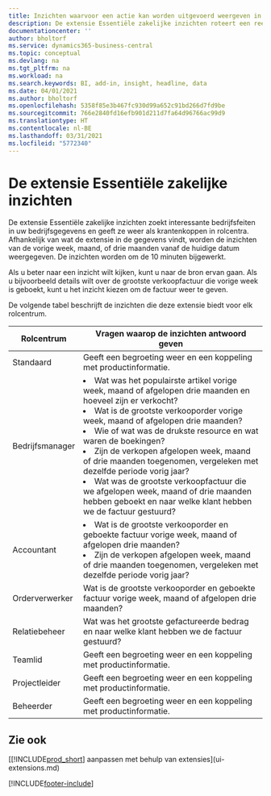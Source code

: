 ```yaml
---
title: Inzichten waarvoor een actie kan worden uitgevoerd weergeven in rolcentra | Microsoft Docs
description: De extensie Essentiële zakelijke inzichten roteert een reeks zakelijke inzichten in rolcentra.
documentationcenter: ''
author: bholtorf
ms.service: dynamics365-business-central
ms.topic: conceptual
ms.devlang: na
ms.tgt_pltfrm: na
ms.workload: na
ms.search.keywords: BI, add-in, insight, headline, data
ms.date: 04/01/2021
ms.author: bholtorf
ms.openlocfilehash: 5358f85e3b467fc930d99a652c91bd266d7fd9be
ms.sourcegitcommit: 766e2840fd16efb901d211d7fa64d96766ac99d9
ms.translationtype: HT
ms.contentlocale: nl-BE
ms.lasthandoff: 03/31/2021
ms.locfileid: "5772340"
---
```

# <a name="the-essential-business-insights-extension"></a>De extensie Essentiële zakelijke inzichten
De extensie Essentiële zakelijke inzichten zoekt interessante bedrijfsfeiten in uw bedrijfsgegevens en geeft ze weer als krantenkoppen in rolcentra. Afhankelijk van wat de extensie in de gegevens vindt, worden de inzichten van de vorige week, maand, of drie maanden vanaf de huidige datum weergegeven. De inzichten worden om de 10 minuten bijgewerkt.  

Als u beter naar een inzicht wilt kijken, kunt u naar de bron ervan gaan. Als u bijvoorbeeld details wilt over de grootste verkoopfactuur die vorige week is geboekt, kunt u het inzicht kiezen om de factuur weer te geven.

De volgende tabel beschrijft de inzichten die deze extensie biedt voor elk rolcentrum.

|Rolcentrum|Vragen waarop de inzichten antwoord geven|
|----|-----|
|Standaard|Geeft een begroeting weer en een koppeling met productinformatie.|
|Bedrijfsmanager|<li> Wat was het populairste artikel vorige week, maand of afgelopen drie maanden en hoeveel zijn er verkocht?<br><li> Wat is de grootste verkooporder vorige week, maand of afgelopen drie maanden?<br><li> Wie of wat was de drukste resource en wat waren de boekingen?<br><li> Zijn de verkopen afgelopen week, maand of drie maanden toegenomen, vergeleken met dezelfde periode vorig jaar?<br><li> Wat was de grootste verkoopfactuur die we afgelopen week, maand of drie maanden hebben geboekt en naar welke klant hebben we de factuur gestuurd?</li> |
|Accountant|<li> Wat is de grootste verkooporder en geboekte factuur vorige week, maand of afgelopen drie maanden?<br><li> Zijn de verkopen afgelopen week, maand of drie maanden toegenomen, vergeleken met dezelfde periode vorig jaar? |
|Orderverwerker| Wat is de grootste verkooporder en geboekte factuur vorige week, maand of afgelopen drie maanden?|
|Relatiebeheer| Wat was het grootste gefactureerde bedrag en naar welke klant hebben we de factuur gestuurd?|
|Teamlid| Geeft een begroeting weer en een koppeling met productinformatie.|
|Projectleider| Geeft een begroeting weer en een koppeling met productinformatie.|
|Beheerder| Geeft een begroeting weer en een koppeling met productinformatie.|

## <a name="see-also"></a>Zie ook
[[!INCLUDE[prod_short](includes/prod_short.md)] aanpassen met behulp van extensies](ui-extensions.md)


[!INCLUDE[footer-include](includes/footer-banner.md)]